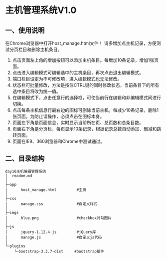 # 主机管理系统V1.0

## 一、使用说明
在Chrome浏览器中打开host_manage.html文件！
请多增加点主机记录，方便测试分页栏目和删除主机条目。

1. 点击页面左上角的增加按钮可以添加主机条目。每增加10条记录，增加1张页面。
2. 点击进入编辑模式可编辑选中的主机条目，再次点击退出编辑模式。
3. 端口栏目设定为不可修改项，进入编辑模式也无法修改。
4. 状态栏可批量修改，方法是按住CTRL键的同时修改状态，当前条目下的所有选中条目将改为统一值。
5. 在编辑模式下，点击任意行的选择框，可使当前行在编辑和非编辑模式间进行切换。
6. 点击每条主机信息行最右边的图标可删除当前主机。每减少10条记录，删除1张页面。为防止误操作，必须点击在图标本身。
7. 页面左下角是页面信息，实时显示当前所在页、总页数和总条目数。
8. 页面右下角是分页栏，每页显示10条记录，根据记录总数自动添加、删减和跳转页面。
9. 页面在IE9、360浏览器和Chrome中测试通过。


## 二、目录结构

    day16主机编辑管理系统
    │  readme.md
    │
    ├─app
    │      host_manage.html         #主页
    │
    ├─css
    │      manage.css               #自定义样式
    │
    ├─imgs
    │      blue.png                 #checkbox对勾图片
    │
    ├─js
    │      jquery-1.12.4.js         #jQuery库
    │      manage.js                #自定义js代码
    │
    └─plugins
        └─bootstrap-3.3.7-dist     #bootstrap插件
